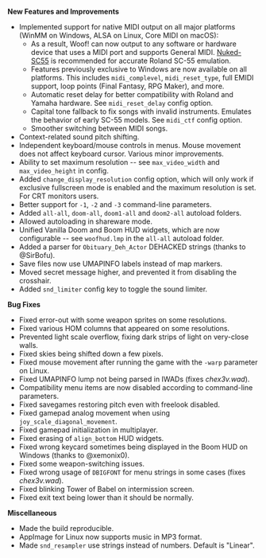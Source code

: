 **New Features and Improvements**
* Implemented support for native MIDI output on all major platforms (WinMM on Windows, ALSA on Linux, Core MIDI on macOS):
  - As a result, Woof! can now output to any software or hardware device that uses a MIDI port and supports General MIDI. [Nuked-SC55](https://github.com/nukeykt/Nuked-SC55/) is recommended for accurate Roland SC-55 emulation.
  - Features previously exclusive to Windows are now available on all platforms. This includes `midi_complevel`, `midi_reset_type`, full EMIDI support, loop points (Final Fantasy, RPG Maker), and more.
  - Automatic reset delay for better compatibility with Roland and Yamaha hardware. See `midi_reset_delay` config option.
  - Capital tone fallback to fix songs with invalid instruments. Emulates the behavior of early SC-55 models. See `midi_ctf` config option.
  - Smoother switching between MIDI songs.
* Context-related sound pitch shifting.
* Independent keyboard/mouse controls in menus. Mouse movement does not affect keyboard cursor. Various minor improvements.
* Ability to set maximum resolution -- see `max_video_width` and `max_video_height` in config.
* Added `change_display_resolution` config option, which will only work if exclusive fullscreen mode is enabled and the maximum resolution is set. For CRT monitors users.
* Better support for `-1`, `-2` and `-3` command-line parameters.
* Added `all-all`, `doom-all`, `doom1-all` and `doom2-all` autoload folders.
* Allowed autoloading in shareware mode.
* Unified Vanilla Doom and Boom HUD widgets, which are now configurable -- see `woofhud.lmp` in the `all-all` autoload folder.
* Added a parser for `Obituary_Deh_Actor` DEHACKED strings (thanks to @SirBofu).
* Save files now use UMAPINFO labels instead of map markers.
* Moved secret message higher, and prevented it from disabling the crosshair.
* Added `snd_limiter` config key to toggle the sound limiter.

**Bug Fixes**
* Fixed error-out with some weapon sprites on some resolutions.
* Fixed various HOM columns that appeared on some resolutions.
* Prevented light scale overflow, fixing dark strips of light on very-close walls.
* Fixed skies being shifted down a few pixels.
* Fixed mouse movement after running the game with the `-warp` parameter on Linux.
* Fixed UMAPINFO lump not being parsed in IWADs (fixes _chex3v.wad_).
* Compatibility menu items are now disabled according to command-line parameters.
* Fixed savegames restoring pitch even with freelook disabled.
* Fixed gamepad analog movement when using `joy_scale_diagonal_movement`.
* Fixed gamepad initialization in multiplayer.
* Fixed erasing of `align_bottom` HUD widgets.
* Fixed wrong keycard sometimes being displayed in the Boom HUD on Windows (thanks to @xemonix0).
* Fixed some weapon-switching issues.
* Fixed wrong usage of `DBIGFONT` for menu strings in some cases (fixes _chex3v.wad_).
* Fixed blinking Tower of Babel on intermission screen.
* Fixed exit text being lower than it should be normally.

**Miscellaneous**
* Made the build reproducible.
* AppImage for Linux now supports music in MP3 format.
* Made `snd_resampler` use strings instead of numbers. Default is "Linear".

